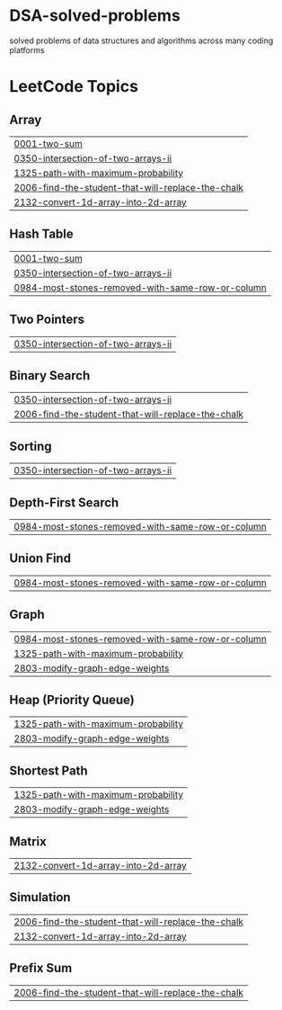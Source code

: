 # DSA-solved-problems
solved problems of data structures and algorithms across many coding platforms

<!---LeetCode Topics Start-->
# LeetCode Topics
## Array
|  |
| ------- |
| [0001-two-sum](https://github.com/aravind321o/DSA-solved-problems/tree/master/0001-two-sum) |
| [0350-intersection-of-two-arrays-ii](https://github.com/aravind321o/DSA-solved-problems/tree/master/0350-intersection-of-two-arrays-ii) |
| [1325-path-with-maximum-probability](https://github.com/aravind321o/DSA-solved-problems/tree/master/1325-path-with-maximum-probability) |
| [2006-find-the-student-that-will-replace-the-chalk](https://github.com/aravind321o/DSA-solved-problems/tree/master/2006-find-the-student-that-will-replace-the-chalk) |
| [2132-convert-1d-array-into-2d-array](https://github.com/aravind321o/DSA-solved-problems/tree/master/2132-convert-1d-array-into-2d-array) |
## Hash Table
|  |
| ------- |
| [0001-two-sum](https://github.com/aravind321o/DSA-solved-problems/tree/master/0001-two-sum) |
| [0350-intersection-of-two-arrays-ii](https://github.com/aravind321o/DSA-solved-problems/tree/master/0350-intersection-of-two-arrays-ii) |
| [0984-most-stones-removed-with-same-row-or-column](https://github.com/aravind321o/DSA-solved-problems/tree/master/0984-most-stones-removed-with-same-row-or-column) |
## Two Pointers
|  |
| ------- |
| [0350-intersection-of-two-arrays-ii](https://github.com/aravind321o/DSA-solved-problems/tree/master/0350-intersection-of-two-arrays-ii) |
## Binary Search
|  |
| ------- |
| [0350-intersection-of-two-arrays-ii](https://github.com/aravind321o/DSA-solved-problems/tree/master/0350-intersection-of-two-arrays-ii) |
| [2006-find-the-student-that-will-replace-the-chalk](https://github.com/aravind321o/DSA-solved-problems/tree/master/2006-find-the-student-that-will-replace-the-chalk) |
## Sorting
|  |
| ------- |
| [0350-intersection-of-two-arrays-ii](https://github.com/aravind321o/DSA-solved-problems/tree/master/0350-intersection-of-two-arrays-ii) |
## Depth-First Search
|  |
| ------- |
| [0984-most-stones-removed-with-same-row-or-column](https://github.com/aravind321o/DSA-solved-problems/tree/master/0984-most-stones-removed-with-same-row-or-column) |
## Union Find
|  |
| ------- |
| [0984-most-stones-removed-with-same-row-or-column](https://github.com/aravind321o/DSA-solved-problems/tree/master/0984-most-stones-removed-with-same-row-or-column) |
## Graph
|  |
| ------- |
| [0984-most-stones-removed-with-same-row-or-column](https://github.com/aravind321o/DSA-solved-problems/tree/master/0984-most-stones-removed-with-same-row-or-column) |
| [1325-path-with-maximum-probability](https://github.com/aravind321o/DSA-solved-problems/tree/master/1325-path-with-maximum-probability) |
| [2803-modify-graph-edge-weights](https://github.com/aravind321o/DSA-solved-problems/tree/master/2803-modify-graph-edge-weights) |
## Heap (Priority Queue)
|  |
| ------- |
| [1325-path-with-maximum-probability](https://github.com/aravind321o/DSA-solved-problems/tree/master/1325-path-with-maximum-probability) |
| [2803-modify-graph-edge-weights](https://github.com/aravind321o/DSA-solved-problems/tree/master/2803-modify-graph-edge-weights) |
## Shortest Path
|  |
| ------- |
| [1325-path-with-maximum-probability](https://github.com/aravind321o/DSA-solved-problems/tree/master/1325-path-with-maximum-probability) |
| [2803-modify-graph-edge-weights](https://github.com/aravind321o/DSA-solved-problems/tree/master/2803-modify-graph-edge-weights) |
## Matrix
|  |
| ------- |
| [2132-convert-1d-array-into-2d-array](https://github.com/aravind321o/DSA-solved-problems/tree/master/2132-convert-1d-array-into-2d-array) |
## Simulation
|  |
| ------- |
| [2006-find-the-student-that-will-replace-the-chalk](https://github.com/aravind321o/DSA-solved-problems/tree/master/2006-find-the-student-that-will-replace-the-chalk) |
| [2132-convert-1d-array-into-2d-array](https://github.com/aravind321o/DSA-solved-problems/tree/master/2132-convert-1d-array-into-2d-array) |
## Prefix Sum
|  |
| ------- |
| [2006-find-the-student-that-will-replace-the-chalk](https://github.com/aravind321o/DSA-solved-problems/tree/master/2006-find-the-student-that-will-replace-the-chalk) |
<!---LeetCode Topics End-->